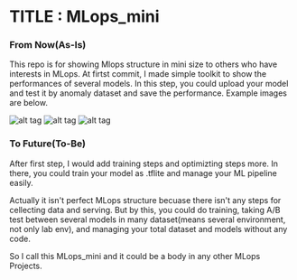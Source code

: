 # TITLE : MLops_mini
### From Now(As-Is)
This repo is for showing Mlops structure in mini size to others who have interests in MLops.
At firtst commit, I made simple toolkit to show the performances of several models.
In this step, you could upload your model and test it by anomaly dataset and save the performance.
Example images are below.

![alt tag](https://github.com/leadbreak/MLops_mini/blob/master/stage_02/screen_01.png)
![alt tag](https://github.com/leadbreak/MLops_mini/blob/master/stage_02/screen_02.png)
![alt tag](https://github.com/leadbreak/MLops_mini/blob/master/stage_02/screen_03.png)

### To Future(To-Be)
After first step, I would add training steps and optimizting steps more.
In there, you could train your model as .tflite and manage your ML pipeline easily.

Actually it isn't perfect MLops structure becuase there isn't any steps for cellecting data and serving.
But by this, you could do training, taking A/B test between several models in many dataset(means several environment, not only lab env),
and managing your total dataset and models without any code.

So I call this MLops_mini and it could be a body in any other MLops Projects.
